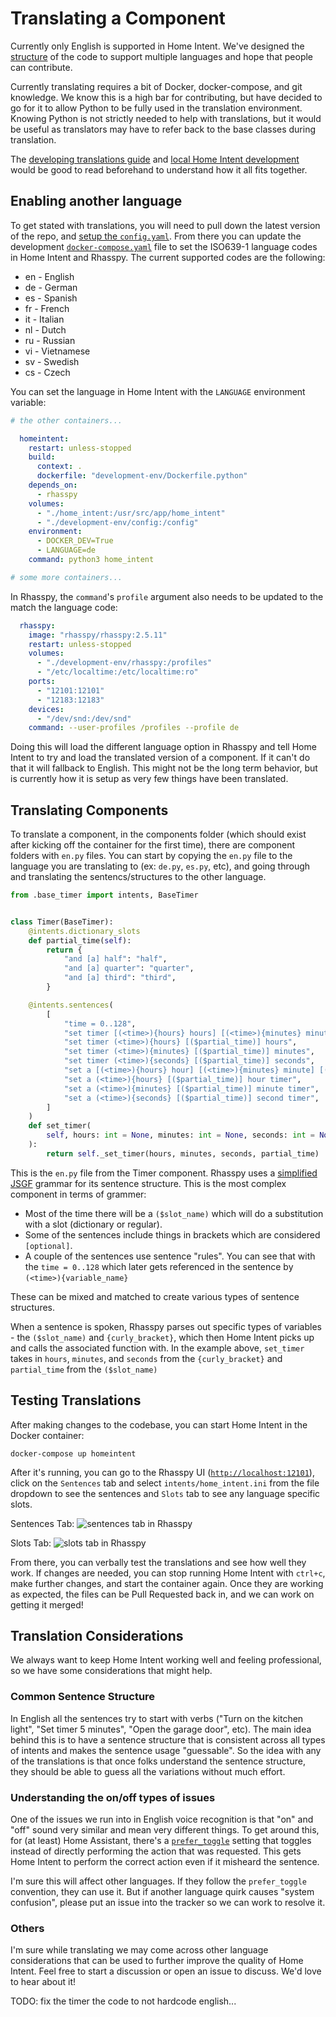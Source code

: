 # Translating a Component
Currently only English is supported in Home Intent. We've designed the [structure](./developing-translations.md) of the code to support multiple languages and hope that people can contribute.

Currently translating requires a bit of Docker, docker-compose, and git knowledge. We know this is a high bar for contributing, but have decided to go for it to allow Python to be fully used in the translation environment. Knowing Python is not strictly needed to help with translations, but it would be useful as translators may have to refer back to the base classes during translation. 

The [developing translations guide](./developing-translations.md) and [local Home Intent development](../developer/local-development.md) would be good to read beforehand to understand how it all fits together.

## Enabling another language
To get stated with translations, you will need to pull down the latest version of the repo, and [setup the `config.yaml`](../developer/local-development.md#basic-development-setup). From there you can update the development [`docker-compose.yaml`](https://github.com/JarvyJ/HomeIntent/blob/main/docker-compose.yaml) file to set the ISO639-1 language codes in Home Intent and Rhasspy. The current supported codes are the following:

 - en - English
 - de - German
 - es - Spanish
 - fr - French
 - it - Italian
 - nl - Dutch
 - ru - Russian
 - vi - Vietnamese
 - sv - Swedish
 - cs - Czech

You can set the language in Home Intent with the `LANGUAGE` environment variable:
```yaml hl_lines="15"
# the other containers...

  homeintent:
    restart: unless-stopped
    build:
      context: .
      dockerfile: "development-env/Dockerfile.python"
    depends_on:
      - rhasspy
    volumes:
      - "./home_intent:/usr/src/app/home_intent"
      - "./development-env/config:/config"
    environment:
      - DOCKER_DEV=True
      - LANGUAGE=de
    command: python3 home_intent

# some more containers...
```

In Rhasspy, the `command`'s `profile` argument also needs to be updated to the match the language code:
```yaml hl_lines="12"
  rhasspy:
    image: "rhasspy/rhasspy:2.5.11"
    restart: unless-stopped
    volumes:
      - "./development-env/rhasspy:/profiles"
      - "/etc/localtime:/etc/localtime:ro"
    ports:
      - "12101:12101"
      - "12183:12183"
    devices:
      - "/dev/snd:/dev/snd"
    command: --user-profiles /profiles --profile de
```

Doing this will load the different language option in Rhasspy and tell Home Intent to try and load the translated version of a component. If it can't do that it will fallback to English. This might not be the long term behavior, but is currently how it is setup as very few things have been translated.


## Translating Components
To translate a component, in the components folder (which should exist after kicking off the container for the first time), there are component folders with `en.py` files. You can start by copying the `en.py` file to the language you are translating to (ex: `de.py`, `es.py`, etc), and going through and translating the sentencs/structures to the other language.

```python
from .base_timer import intents, BaseTimer


class Timer(BaseTimer):
    @intents.dictionary_slots
    def partial_time(self):
        return {
            "and [a] half": "half",
            "and [a] quarter": "quarter",
            "and [a] third": "third",
        }

    @intents.sentences(
        [
            "time = 0..128",
            "set timer [(<time>){hours} hours] [(<time>){minutes} minutes] [(<time>){seconds} seconds]",
            "set timer (<time>){hours} [($partial_time)] hours",
            "set timer (<time>){minutes} [($partial_time)] minutes",
            "set timer (<time>){seconds} [($partial_time)] seconds",
            "set a [(<time>){hours} hour] [(<time>){minutes} minute] [(<time>){seconds} second] timer",
            "set a (<time>){hours} [($partial_time)] hour timer",
            "set a (<time>){minutes} [($partial_time)] minute timer",
            "set a (<time>){seconds} [($partial_time)] second timer",
        ]
    )
    def set_timer(
        self, hours: int = None, minutes: int = None, seconds: int = None, partial_time=None
    ):
        return self._set_timer(hours, minutes, seconds, partial_time)

```

This is the `en.py` file from the Timer component. Rhasspy uses a [simplified JSGF](https://rhasspy.readthedocs.io/en/latest/training/#sentencesini) grammar for its sentence structure. This is the most complex component in terms of grammer:

 - Most of the time there will be a `($slot_name)` which will do a substitution with a slot (dictionary or regular).
 - Some of the sentences include things in brackets which are considered `[optional]`.
 - A couple of the sentences use sentence "rules". You can see that with the `time = 0..128` which later gets referenced in the sentence by `(<time>){variable_name}`

These can be mixed and matched to create various types of sentence structures.

When a sentence is spoken, Rhasspy parses out specific types of variables - the `($slot_name)` and `{curly_bracket}`, which then Home Intent picks up and calls the associated function with. In the example above, `set_timer` takes in `hours`, `minutes`, and `seconds` from the `{curly_bracket}` and `partial_time` from the `($slot_name)`

## Testing Translations

After making changes to the codebase, you can start Home Intent in the Docker container:
```
docker-compose up homeintent
```

After it's running, you can go to the Rhasspy UI ([`http://localhost:12101`](http://localhost:12101)), click on the `Sentences` tab and select `intents/home_intent.ini` from the file dropdown to see the sentences and `Slots` tab to see any language specific slots.

Sentences Tab:
![sentences tab in Rhasspy](./sentences.png)

Slots Tab:
![slots tab in Rhasspy](./slots.png)

From there, you can verbally test the translations and see how well they work. If changes are needed, you can stop running Home Intent with `ctrl+c`, make further changes, and start the container again. Once they are working as expected, the files can be Pull Requested back in, and we can work on getting it merged!


## Translation Considerations
We always want to keep Home Intent working well and feeling professional, so we have some considerations that might help.

### Common Sentence Structure
In English all the sentences try to start with verbs ("Turn on the kitchen light", "Set timer 5 minutes", "Open the garage door", etc). The main idea behind this is to have a sentence structure that is consistent across all types of intents and makes the sentence usage "guessable". So the idea with any of the translations is that once folks understand the sentence structure, they should be able to guess all the variations without much effort.


### Understanding the on/off types of issues
One of the issues we run into in English voice recognition is that "on" and "off" sound very similar and mean very different things. To get around this, for (at least) Home Assistant, there's a [`prefer_toggle`](../../integrations/home-assistant.md#on-prefer_toggle) setting that toggles instead of directly performing the action that was requested. This gets Home Intent to perform the correct action even if it misheard the sentence.

I'm sure this will affect other languages. If they follow the `prefer_toggle` convention, they can use it. But if another language quirk causes "system confusion", please put an issue into the tracker so we can work to resolve it.

### Others
I'm sure while translating we may come across other language considerations that can be used to further improve the quality of Home Intent. Feel free to start a discussion or open an issue to discuss. We'd love to hear about it!


TODO: fix the timer the code to not hardcode english...